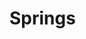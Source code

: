 # Springs

<svg xmlns="http://www.w3.org/2000/svg">
    <defs>
    <filter x="-2%" y="-2%" width="104%" height="104%" filterUnits="objectBoundingBox" id="PencilTexture">
      <feTurbulence type="fractalNoise" baseFrequency="1.2" numOctaves="3" result="noise">
      </feTurbulence>
      <feDisplacementMap xChannelSelector="R" yChannelSelector="G" scale="3" in="SourceGraphic" result="newSource">
      </feDisplacementMap>
    </filter>
    <filter x="0%" y="0%" width="100%" height="100%" filterUnits="objectBoundingBox" id="pencilTexture2">
      <feTurbulence type="fractalNoise" baseFrequency="2" numOctaves="5" stitchTiles="stitch" result="f1">
      </feTurbulence>
      <feColorMatrix type="matrix" values="0 0 0 0 0, 0 0 0 0 0, 0 0 0 0 0, 0 0 0 -1.5 1.5" result="f2">
      </feColorMatrix>
      <feComposite operator="in" in2="f2" in="SourceGraphic" result="f3">
      </feComposite>
    </filter>
    <filter x="-2%" y="-2%" width="104%" height="104%" filterUnits="objectBoundingBox" id="pencilTexture3">
      <feTurbulence type="fractalNoise" baseFrequency="0.5" numOctaves="5" stitchTiles="stitch" result="f1">
      </feTurbulence>
      <feColorMatrix type="matrix" values="0 0 0 0 0, 0 0 0 0 0, 0 0 0 0 0, 0 0 0 -1.5 1.5" result="f2">
      </feColorMatrix>
      <feComposite operator="in" in2="f2b" in="SourceGraphic" result="f3">
      </feComposite>
      <feTurbulence type="fractalNoise" baseFrequency="1.2" numOctaves="3" result="noise">
      </feTurbulence>
      <feDisplacementMap xChannelSelector="R" yChannelSelector="G" scale="2.5" in="f3" result="f4">
      </feDisplacementMap>
    </filter>
    <filter x="-20%" y="-20%" width="140%" height="140%" filterUnits="objectBoundingBox" id="pencilTexture4">
      <feTurbulence type="fractalNoise" baseFrequency="0.03" numOctaves="3" seed="1" result="f1">
      </feTurbulence>
      <feDisplacementMap xChannelSelector="R" yChannelSelector="G" scale="5" in="SourceGraphic" in2="f1" result="f4">
      </feDisplacementMap>
      <feTurbulence type="fractalNoise" baseFrequency="0.03" numOctaves="3" seed="10" result="f2">
      </feTurbulence>
      <feDisplacementMap xChannelSelector="R" yChannelSelector="G" scale="5" in="SourceGraphic" in2="f2" result="f5">
      </feDisplacementMap>
      <feTurbulence type="fractalNoise" baseFrequency="1.2" numOctaves="2" seed="100" result="f3">
      </feTurbulence>
      <feDisplacementMap xChannelSelector="R" yChannelSelector="G" scale="3" in="SourceGraphic" in2="f3" result="f6">
      </feDisplacementMap>
      <feBlend mode="normal" in2="f4" in="f5" result="out1">
      </feBlend>
      <feBlend mode="normal" in="out1" in2="f6" result="out2">
      </feBlend>
    </filter>
    <marker id='head' orient="auto" markerWidth='3' markerHeight='3' refX='0' refY='1.5'>
      <path d='M0,0 V3 L3,1.5 Z' fill="context-stroke"/>
    </marker>
    <marker id='head2' orient="auto" markerWidth='3' markerHeight='3' refX='2' refY='1.5'>
      <path d='M0,0 L3,1.5 L0,3' stroke="context-stroke" stroke-linejoin="round" fill="none"/>
    </marker>
  </defs>
</svg>

<svg style="width: min(700px,100%);" viewBox="-30 -40 670 200" id="pic1"></svg>
<svg style="width: min(700px,100%);" viewBox="-30 -40 670 200" id="pic2"></svg>

<style>
    .md-container {
        background-image: url("/craft.png");
        background-repeat: repeat;
    }
    .pen1 {
        color: #ac2b3c;
        stroke: #ac2b3c;
        stroke-width: 5px;
    }
    .pen2 {
        stroke: #518c94;
        stroke-width: 5px;
    }
    .pen3 {
        stroke: #d2d65c;
        stroke-width: 5px;
    }
    .bgfill {
        //fill: var(--md-default-bg-color);
        fill: none;
    }
    .penfilter {
        filter: url('#pencilTexture4');
        opacity: 0.8;
    }
    @keyframes pulse {
        0% { transform: scale(0.7); opacity: 0.5; }
        50% { transform: scale(1); opacity: 0.25; }
        100% { transform: scale(0.7); opacity: 0.5; }
    }
    .pickers > * > circle {
        animation: pulse 2s infinite;
        fill: steelblue;
    }
    .pickers:has(>*:hover) > *:not(:hover) > circle {
        animation: unset;
        transform: scale(0.7);
        opacity: 0.1;
    }
    .pickers > *:hover > circle {
        animation: unset;
        transform: scale(1);
        opacity: 0.7;
    }
    .pickers:has(>*.active) > * {
        visibility : hidden;
    }
    .hide {
        visibility : hidden;
    }
</style>
<script type="module">
    function appendGuy(g) {
        g.append("text")
            .attr("x", 15)
            .attr("y", 55)
            .attr("text-anchor", "left");
        g.append("line")
            .attr("marker-end",'url(#head)')
            .classed("force",true)
            .classed("pen3",true)
            .attr("y1",-10);
        g.append("path")
            .attr("d","M0,-20 L0,-10 L0,15 M-20,0 L0,-10 L20,0 M-10,45 L0,15 L10,45")
            .classed("pen1",true)
            .attr("fill","none");
        g.append("circle")
            .attr("cx", 0)
            .attr("cy", -30)
            .attr("r", 10)
            .classed("pen1",true)
            .classed("bgfill",true);
        return g;
    };
    function spring_path(path,x1,y1,x2,y2,length) {
        let x = x1;
        let y = y1;
        let vx = x2-x1;
        let vy = y2-y1;
        let v = Math.sqrt(vx*vx+vy*vy);
        let wx = -vy/v;
        let wy =  vx/v;
        path.moveTo(x,y);
        let n = Math.floor(length/10);
        let g = 10;
        for (let i = 0; i<n; i++) {
            path.lineTo(x+vx*(0.5+i)/n+wx*g,y+vy*(0.5+i)/n+wy*g);
            g = -g;
        }
        path.lineTo(x+vx,y+vy);
        return path;
    }
    function drag_update(update) {
        return d3.drag()
            .on("start", (event, d) => d3.select(this).raise().classed("active", true))
            .on("drag", (event, d) => {
                if (d.xslide) d.x = event.x;
                if (d.yslide) d.y = event.y;
                event.subject.update();
            })
            .on("end", (event, d) => d3.select(this).classed("active", false));
    }
    class spring_guys_plot {
        constructor(svg, nodes, links) {
            this.svg = svg;
            this.drawing = this.svg.append("g").classed("penfilter",true);
            this.nodes = nodes;
            this.links = links;
            this.update();
        }
        update() {
            this.nodes.forEach(node => {
                node.xforce = 0;
                node.yforce = 0;
                return node;
            });
            this.links.forEach(link => {
                let source = this.nodes.find(node => node.id === link.source);
                let target = this.nodes.find(node => node.id === link.target);
                let dx = source.x - target.x;
                link.ysource = source.y;
                link.ytarget = target.y;
                if (dx > 0) {
                    link.xsource = source.x - 20;
                    link.xtarget = target.x + 20;
                } else {
                    link.xsource = source.x + 20;
                    link.xtarget = target.x - 20;
                }
                let dy = source.y - target.y;
                let d = Math.sqrt(dx*dx+dy*dy);
                let force = (d-link.length)*link.k;
                source.xforce -= force*dx/d;
                source.yforce -= force*dy/d;
                target.xforce += force*dx/d;
                target.yforce += force*dy/d;
                return link;
            });
            this.drawing
                .selectAll(".edge")
                .data(this.links)
                .join(
                    enter => enter.append("path")
                        .attr("stroke-linejoin","round")
                        .attr("fill","none")
                        .classed("edge",true)
                        .classed("pen2",true)
                    )
                .attr("d", d => spring_path(d3.path(),d.xsource,d.ysource,d.xtarget,d.ytarget,d.length));
            this.drawing
                .selectAll(".node")
                .data(this.nodes, d => d.id)
                .join(
                    enter => enter.append("g")
                        .call( s => {
                            s.filter(d => d.name == "Wall").append("circle").attr("r",10);
                            s.filter(d => d.name != "Wall").call(appendGuy);
                            return s;
                        })

                        .classed("node",true)
                    )
                .attr("transform", d => `translate(${d.x}, ${d.y})`)
                .call( s => s.select("text").text(d => d.name) )
                .call( s => s.select(".force")
                    .attr("x2",d=>d.xforce)
                    .attr("y2",d=>d.yforce-10)
                    .classed("hide",d => d.xforce*d.xforce+d.yforce*d.yforce < 25)
                );
        }
    };
    class pickers {
        constructor(plot, picks) {
            this.plot = plot
            this.picks = picks;
            this.g = this.plot.svg.append("g")
                .classed("pickers",true);
            this.drag = drag_update().subject(this);
            this.update();
        }
        update() {
            this.picks.forEach(d => {
                d.fun(this.plot, d);
                return d;
            });
            this.g
                .selectAll("g")
                .data(this.picks)
                .join(
                    enter => enter
                        .append("g")
                        .call(this.drag)
                        .call(s => s.append("circle").attr("r",20))
                )
                .attr("transform", d => `translate(${d.x}, ${d.y})`);
            this.plot.update();
        }
    };

    let pic1 = d3.select("#pic1");
    let pic1drawing = new spring_guys_plot(pic1,
        [
            { id: 1, name: "Anne", head: 20, x: 0, y: 0 },
            { id: 2, name: "Bart", head: 20, x: 200, y: 0 },
            { id: 3, name: "Carl", head: 20, x: 400, y: 0 }
        ],
        [
            { source: 1, target: 2, length:150, k: 0.5 },
            { source: 2, target: 3, length:150, k: 0.5 }
        ]
    );
    let pic1pickers = new pickers(pic1drawing, 
        [
            { x: 0, y: 0, xslide: true, fun: (obj, d) => { obj.nodes[0].x = d.x; } },
            { x: 200, y: 0, xslide: true, fun: (obj, d) => { obj.nodes[1].x = d.x; } },
            { x: 400, y: 0, xslide: true, fun: (obj, d) => { obj.nodes[2].x = d.x; } }
        ]
    );

    let pic2 = d3.select("#pic2");
    let pic2drawing = new spring_guys_plot(pic2,
        [
            { id: 1, name: "Wall", head: 20, x: 0, y: 0 },
            { id: 2, name: "Anne", head: 20, x: 200, y: 0 }
        ],
        [
            { source: 1, target: 2, length:150, k: 0.5 }
        ]
    );
    let pic2pickers = new pickers(pic2drawing, 
        [
            { x: 0, y: 0, xslide: true, fun: (obj, d) => { obj.nodes[0].x = d.x; } },
            { x: 200, y: 0, xslide: true, fun: (obj, d) => { obj.nodes[1].x = d.x; } },
        ]
    );

</script>
